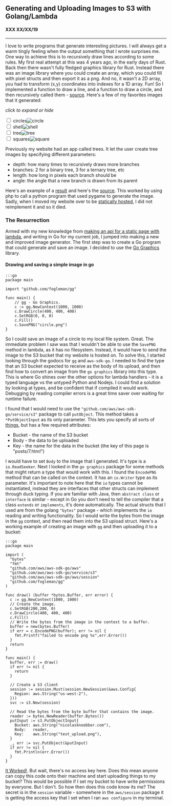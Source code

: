 ## Generating and Uploading Images to S3 with Golang/Lambda
#### XXX XX/XX/19

---

I love to write programs that generate interesting pictures. I will always get a warm
tingly feeling when the output something that I wrote surprises me.
One way to achieve this is to recursively draw lines according to some rules. My first real
attempt at this was 4 years ago, in the early days of Rust. Back then there wasn't fully fledged
graphics library for Rust. Instead there was an image library where you could create an array,
which you could fill with pixel structs and then export it as a png. And no, it wasn't
a 2D array, you had to transform (x,y) coordinates into indexes for a 1D array. Fun! So I
implemented a function to draw a line, and a function to draw a circle, and then recursively
called them - [source](https://github.com/knoebber/Rustals/blob/master/src/main.rs).
Here's a few of my favorites images that it generated:

*click to expand or hide*
<div id="image-gallery">
  <div class="expandable-image">
    <input type="checkbox" id="circle-toggle" class="toggle" />
    <label for="circle-toggle">circles<img src="images/rustal_circle.png"  alt="circle"></label>
  </div>
  <div class="expandable-image">
    <input type="checkbox" id="shell-toggle" class="toggle" />
    <label for="shell-toggle">shell<img src="images/rustal_shell.png"  alt="shell"></label>
  </div>
  <div class="expandable-image">
    <input type="checkbox" id="tree-toggle" class="toggle" />
    <label for="tree-toggle">tree<img src="images/rustal_rand_tree.png"  alt="tree"></label>
  </div>
  <div class="expandable-image">
    <input type="checkbox" id="square-toggle" class="toggle" />
    <label for="square-toggle">squares<img src="images/rustal_square.png"  alt="square"></label>
  </div>
</div>

Previously my website had an app called trees. It let the user create tree images by
specifying different parameters:

* depth: how many times to recursively draws more branches
* branches: 2 for a binary tree, 3 for a ternary tree, etc
* length: how long in pixels each branch should be
* angle: the angle that a new branch is drawn from its parent

Here's an example of a [result](../tree_d-4_b-5_l-200_a-25.png) and here's the
[source](https://github.com/knoebber/personal-website/tree/e78e112376580580bbf8d36bf02cd71ccdcc9feb/trees).
This worked by using php to call a python program that used pygame to generate the image.
Sadly, when I moved my website over to be [statically hosted](5.html), I did not reimplement it
and so it died.

### The Resurrection

Armed with my new knowledge from [making an api for a static page with lambda](6.html), and writing
in Go for my current job, I jumped into making a new and improved image generator. The first step
was to create a Go program that could generate and save an image. I decided to use the [Go Graphics](https://github.com/fogleman/gg)
library.

#### Drawing and saving a simple image in go

    :::go
    package main

    import "github.com/fogleman/gg"

    func main() {
        // gg - Go Graphics.
        c := gg.NewContext(1000, 1000)
        c.DrawCircle(400, 400, 400)
        c.SetRGB(0, 0, 0)
        c.Fill()
        c.SavePNG("circle.png")
    }

So I could save an image of a circle to my local file system. Great. The immediate problem I saw
was that I wouldn't be able to use the `SavePNG` method in lambda, as it has no filesystem. Instead,
it would have to send the image to the S3 bucket that my website is hosted on. To solve this, I
started looking through the godocs for `gg` and `aws-sdk-go`. I needed to find the type
that an S3 bucket expected to receive as the body of its upload, and then find how to convert an
image from the `go graphics` library into this type. This is where Go shines over the other options
for lambda handlers - it is a typed language vs the untyped Python and Nodejs. I could find a 
solution by looking at types, and be confident that if compiled it would work. Debugging by 
reading compiler errors is a great time saver over waiting for runtime failure.

I found that I would need to use the `"github.com/aws/aws-sdk-go/service/s3"` package to call
`putObject`. This method takes a `*PutObjectInput` as its only parameter. This lets you
specify all sorts of [things](https://docs.aws.amazon.com/sdk-for-go/api/service/s3/#PutObjectInput),
but has a few required attributes:

* Bucket - the name of the S3 bucket
* Body - the data to be uploaded
* Key - the name for the data in the bucket (the key of this page is "posts/7.html")

I would have to set `Body` to the image that I generated. It's type is a `io.ReadSeeker`. 
Next I looked in the `go graphics` package for some methods that might return a type that would work
with this. I found the `EncodePNG` method that can be called on the context. It has an `io.Writer` 
type as its parameter. It's important to note here that the `io` types cannot be instantiated, 
instead they are interfaces that other structs can implement through duck typing. If you are 
familiar with Java, then `abstract class` or `interface` is similar - except in Go you don't need 
to tell the compiler that a class `extends` or `implements`, it's done automatically. The actual 
structs that I used are from the golang `"bytes"` package - which implements the `io` reading and 
writing functionality. So I would write the bytes from the image in the `gg`  context, and then 
read them into the S3 upload struct. Here's a working example of creating an image with `gg` and then
uploading it to a bucket:

    :::go
    package main

    import (
      "bytes"
      "fmt"
      "github.com/aws/aws-sdk-go/aws"
      "github.com/aws/aws-sdk-go/service/s3"
      "github.com/aws/aws-sdk-go/aws/session"
      "github.com/fogleman/gg"
    )

    func draw() (buffer *bytes.Buffer, err error) {
      c := gg.NewContext(1000, 1000)
      // Create the image.
      c.SetRGB(200,200, 0)
      c.DrawCircle(400, 400, 400)
      c.Fill()
      // Write the bytes from the image in the context to a buffer.
      buffer = new(bytes.Buffer)
      if err = c.EncodePNG(buffer); err != nil {
        fmt.Printf("failed to encode png %s",err.Error())
      }
      return
    }

    func main() {
      buffer, err := draw()
      if err != nil {
        return
      }

      // Create a S3 client
      session := session.Must(session.NewSession(&aws.Config{
        Region: aws.String("us-west-2"),
      }))
      svc := s3.New(session)

      // Read the bytes from the byte buffer that contains the image.
      reader := bytes.NewReader(buffer.Bytes())
      putInput := s3.PutObjectInput{
        Bucket: aws.String("nicolasknoebber.com"),
        Body:   reader,
        Key:    aws.String("test_upload.png"),
      }
      _, err := svc.PutObject(&putInput)
      if err != nil {
        fmt.Println(err.Error())
      }
    }


[It Worked!](../test_upload.png). But wait, there's no access key here. Does this mean anyone can
copy this code onto their machine and start uploading things to my bucket? This would be possible 
if I set my bucket to have write permissions by everyone. But I don't. So how then does this code 
know its me? The secret is in the `session` variable - somewhere in the `aws/session` package it 
is getting the access key that I set when I ran `aws configure` in my terminal.
